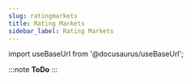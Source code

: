 ```yaml
---
slug: ratingmarkets
title: Rating Markets
sidebar_label: Rating Markets
---
```

import useBaseUrl from '@docusaurus/useBaseUrl';

<link rel="stylesheet" href={useBaseUrl("katex/katex.min.css")} />

:::note
**ToDo**
:::